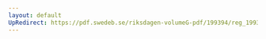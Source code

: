 ```yaml
---
layout: default
UpRedirect: https://pdf.swedeb.se/riksdagen-volumeG-pdf/199394/reg_199394/reg_199394_0053.pdf
---
```

